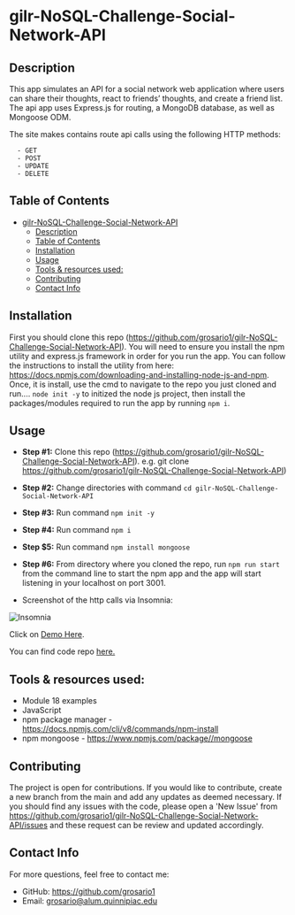 # gilr-NoSQL-Challenge-Social-Network-API
## Description

This app simulates an API for a social network web application where users can share their thoughts, react to friends’ thoughts, and create a friend list. The api app uses Express.js for routing, a MongoDB database, as well as Mongoose ODM.

The site makes contains route api calls using the following HTTP methods:

      - GET
      - POST
      - UPDATE
      - DELETE

## Table of Contents
- [gilr-NoSQL-Challenge-Social-Network-API](#gilr-nosql-challenge-social-network-api)
  - [Description](#description)
  - [Table of Contents](#table-of-contents)
  - [Installation](#installation)
  - [Usage](#usage)
  - [Tools \& resources used:](#tools--resources-used)
  - [Contributing](#contributing)
  - [Contact Info](#contact-info)

## Installation 

First you should clone this repo (https://github.com/grosario1/gilr-NoSQL-Challenge-Social-Network-API). You will need to ensure you install the npm utility and express.js framework in order for you run the app. You can follow the instructions to install the utility from here: https://docs.npmjs.com/downloading-and-installing-node-js-and-npm. Once, it is install, use the cmd to navigate to the repo you just cloned and run.... `node init -y` to initized the node js project, then install the packages/modules required to run the app by running `npm i`. 
## Usage


- **Step #1:** Clone this repo (https://github.com/grosario1/gilr-NoSQL-Challenge-Social-Network-API).  e.g. git clone https://github.com/grosario1/gilr-NoSQL-Challenge-Social-Network-API)

- **Step #2:** Change directories with command ```cd gilr-NoSQL-Challenge-Social-Network-API```

- **Step #3:** Run command ```npm init -y```

- **Step #4:** Run command ```npm i```

- **Step $5:** Run command ```npm install mongoose```

- **Step #6:** From directory where you cloned the repo, run `npm run start` from the command line to start the npm app and the app will start listening in your localhost on port 3001.

- Screenshot of the http calls via Insomnia:
  
![Insomnia](./gr-social-network-api(insomnia).jpg)


Click on [Demo Here]( mp4 ).

You can find code repo [here.](https://github.com/grosario1/gilr-NoSQL-Challenge-Social-Network-API)


## Tools & resources used:

- Module 18 examples
- JavaScript
- npm package manager - https://docs.npmjs.com/cli/v8/commands/npm-install
- npm mongoose - https://www.npmjs.com/package//mongoose

## Contributing
The project is open for contributions. If you would like to contribute, create a new branch from the main and add any updates as deemed necessary. If you should find any issues with the code, please open a 'New Issue' from https://github.com/grosario1/gilr-NoSQL-Challenge-Social-Network-API/issues and these request can be review and updated accordingly.
## Contact Info
For more questions, feel free to contact me:

- GitHub: https://github.com/grosario1
- Email: grosario@alum.quinnipiac.edu

